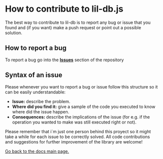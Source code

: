 ﻿# How to contribute to lil-db.js
The best way to contribute to lil-db is to report any bug or issue that you found and (if you want) make a push request or point out a possible solution.
## How to report a bug
To report a bug go into the [**Issues**](https://github.com/santiagomirantes/lil-db-docs/issues) section of the repository
## Syntax of an issue
Please whenever you want to report a bug or issue follow this structure so it can be easily understandable:

 - **Issue:** describe the problem.
 - **Where did you find it:** give a sample of the code you executed to know where did the issue happen.
 - **Consequences:** describe the implications of the issue (for e.g. if the operation you wanted to make was still executed right or not).

Please remember that i´m just one person behind this proyect so it might take a while for each issue to be correctly solved. All code contributions and suggestions for further improvement of the library are welcome!

[Go back to the docs main page.](https://www.github.com/santiagomirantes/lil-db-docs/tree/main/)


